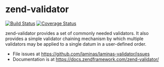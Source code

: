 # zend-validator

[![Build Status](https://secure.travis-ci.org/laminas/laminas-validator.svg?branch=master)](https://secure.travis-ci.org/laminas/laminas-validator)
[![Coverage Status](https://coveralls.io/repos/laminas/laminas-validator/badge.svg?branch=master)](https://coveralls.io/r/laminas/laminas-validator?branch=master)

zend-validator provides a set of commonly needed validators. It also provides a
simple validator chaining mechanism by which multiple validators may be applied
to a single datum in a user-defined order.

- File issues at https://github.com/laminas/laminas-validator/issues
- Documentation is at https://docs.zendframework.com/zend-validator/
